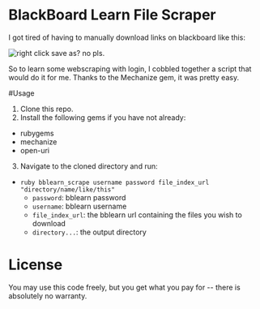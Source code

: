 # BlackBoard Learn File Scraper

I got tired of having to manually download links on blackboard like this:

![right click save as? no pls](http://i.imgur.com/4YOlQSS.png).

So to learn some webscraping with login, I cobbled together a script that would do it for me.
Thanks to the Mechanize gem, it was pretty easy.


#Usage
1. Clone this repo.
2. Install the following gems if you have not already:
  - rubygems
  - mechanize
  - open-uri
3. Navigate to the cloned directory and run:
  - `ruby bblearn_scrape username password file_index_url "directory/name/like/this"`
    - `password`: bblearn password
    - `username`: bblearn username
    - `file_index_url`: the bblearn url containing the files you wish to download
    - `directory...`: the output directory



# License
You may use this code freely, but you get what you pay for -- there is absolutely no warranty.

